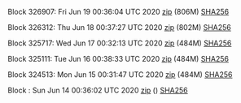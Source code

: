 Block 326907: Fri Jun 19 00:36:04 UTC 2020 [zip](https://dash-bootstrap.ams3.digitaloceanspaces.com/testnet/2020-06-19/bootstrap.dat.zip) (806M) [SHA256](https://dash-bootstrap.ams3.digitaloceanspaces.com/testnet/2020-06-19/sha256.txt)

Block 326312: Thu Jun 18 00:37:27 UTC 2020 [zip](https://dash-bootstrap.ams3.digitaloceanspaces.com/testnet/2020-06-18/bootstrap.dat.zip) (802M) [SHA256](https://dash-bootstrap.ams3.digitaloceanspaces.com/testnet/2020-06-18/sha256.txt)

Block 325717: Wed Jun 17 00:32:13 UTC 2020 [zip](https://dash-bootstrap.ams3.digitaloceanspaces.com/testnet/2020-06-17/bootstrap.dat.zip) (484M) [SHA256](https://dash-bootstrap.ams3.digitaloceanspaces.com/testnet/2020-06-17/sha256.txt)

Block 325111: Tue Jun 16 00:38:33 UTC 2020 [zip](https://dash-bootstrap.ams3.digitaloceanspaces.com/testnet/2020-06-16/bootstrap.dat.zip) (484M) [SHA256](https://dash-bootstrap.ams3.digitaloceanspaces.com/testnet/2020-06-16/sha256.txt)

Block 324513: Mon Jun 15 00:31:47 UTC 2020 [zip](https://dash-bootstrap.ams3.digitaloceanspaces.com/testnet/2020-06-15/bootstrap.dat.zip) (484M) [SHA256](https://dash-bootstrap.ams3.digitaloceanspaces.com/testnet/2020-06-15/sha256.txt)

Block : Sun Jun 14 00:36:02 UTC 2020 [zip](https://dash-bootstrap.ams3.digitaloceanspaces.com/testnet/2020-06-14/bootstrap.dat.zip) () [SHA256](https://dash-bootstrap.ams3.digitaloceanspaces.com/testnet/2020-06-14/sha256.txt)

